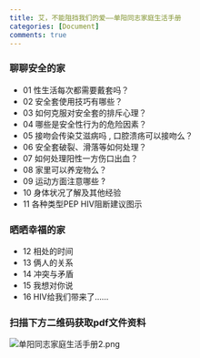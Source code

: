 ```yaml
---
title: 艾，不能阻挡我们的爱——单阳同志家庭生活手册
categories: [Document]
comments: true
---
```


### 聊聊安全的家

- 01 性生活每次都需要戴套吗？
- 02 安全套使用技巧有哪些？
- 03 如何克服对安全套的排斥心理？
- 04 哪些是安全性行为的危险因素？
- 05 接吻会传染艾滋病吗 , 口腔溃疡可以接吻么？
- 06 安全套破裂、滑落等如何处理？
- 07 如何处理阳性一方伤口出血？
- 08 家里可以养宠物么？
- 09 运动方面注意哪些 ?
- 10 身体状况了解及其他经验
- 11 各种类型PEP HIV阻断建议图示

### 晒晒幸福的家
- 12 相处的时间
- 13 俩人的关系
- 14 冲突与矛盾
- 15 我想对你说
- 16 HIV给我们带来了……

### 扫描下方二维码获取pdf文件资料
![单阳同志家庭生活手册2.png](https://i.loli.net/2020/10/31/UgJENlFuOM6yC3d.png)
